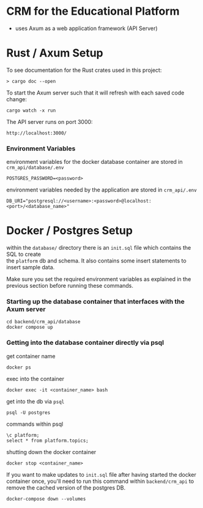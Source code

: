 # CRM for the Educational Platform 

* uses Axum as a web application framework (API Server)



# Rust / Axum Setup

To see documentation for the Rust crates used in this project: 
```
> cargo doc --open
```

To start the Axum server such that it will refresh with each saved code change:
```
cargo watch -x run
```

The API server runs on port 3000: 
```
http://localhost:3000/
```

### Environment Variables 

environment variables for the docker database container are stored in `crm_api/database/.env`
```
POSTGRES_PASSWORD=<password>
```

environment variables needed by the application are stored in `crm_api/.env`
```
DB_URI="postgresql://<username>:<password>@localhost:<port>/<database_name>"
```

# Docker / Postgres Setup

within the `database/` directory there is an `init.sql` file which contains the SQL to create  
the `platform` db and schema. It also contains some insert statements to insert sample data.

Make sure you set the required environment variables as explained in the previous section before running these commands.

### Starting up the database container that interfaces with the Axum server

```
cd backend/crm_api/database
docker compose up
```

### Getting into the database container directly via psql

get container name
```
docker ps
```
exec into the container 
```
docker exec -it <container_name> bash
```
get into the db via `psql`
```
psql -U postgres
```
commands within psql
```
\c platform;
select * from platform.topics;
```
shutting down the docker container 
```
docker stop <container_name>
```


If you want to make updates to `init.sql` file after having started the docker container once,
you'll need to run this command within `backend/crm_api` to remove the cached version of the 
postgres DB. 
```
docker-compose down --volumes
```
